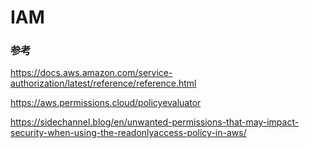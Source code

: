 # IAM

### 参考

https://docs.aws.amazon.com/service-authorization/latest/reference/reference.html

https://aws.permissions.cloud/policyevaluator

https://sidechannel.blog/en/unwanted-permissions-that-may-impact-security-when-using-the-readonlyaccess-policy-in-aws/
